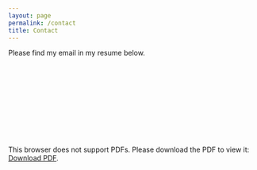 ```yaml
---
layout: page
permalink: /contact
title: Contact
---
```

Please find my email in my resume below.

<object data="https://062a1bd9-4a43-43bb-9ca0-6f608ebe30a3.usrfiles.com/ugd/062a1b_07bd2a242cb14656a44e53a0ac4d6aea.pdf" width="800" height="1050">
    <embed src="./../images/_resume_2023.pdf">
        <p>This browser does not support PDFs. Please download the PDF to view it: <a href="./../images/_resume_2023.pdf">Download PDF</a>.</p>
    </embed>
</object>




